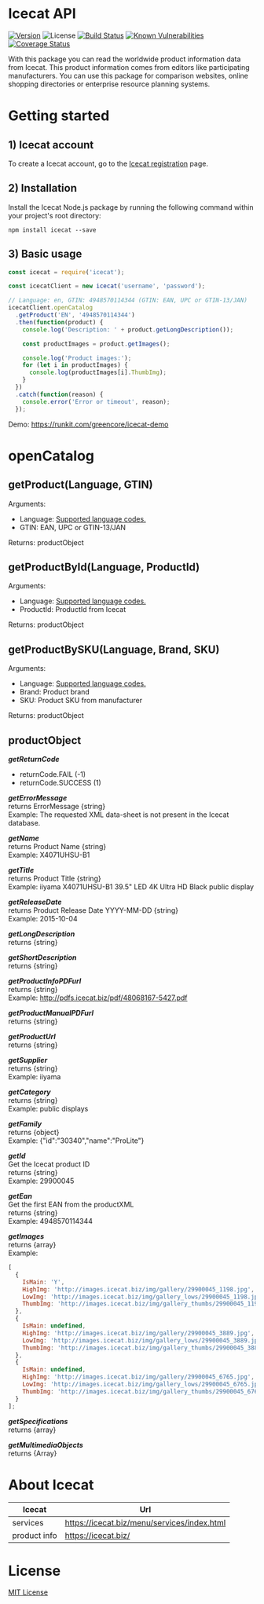 # Icecat API

[![Version][npm-image]][npm-url]
![License][license-image]
[![Build Status][travis-image]][travis-url]
[![Known Vulnerabilities][snyk-image]][snyk-url]
[![Coverage Status](https://coveralls.io/repos/github/GreenCore/icecat/badge.svg)](https://coveralls.io/github/GreenCore/icecat)

With this package you can read the worldwide product information data from Icecat. This product information comes from editors like participating manufacturers. You can use this package for comparison websites, online shopping directories or enterprise resource planning systems.

# Getting started

## 1) Icecat account

To create a Icecat account, go to the [Icecat registration](https://icecat.biz/registration/) page.

## 2) Installation

Install the Icecat Node.js package by running the following command within your project's root directory:

```
npm install icecat --save
```

## 3) Basic usage

```js
const icecat = require('icecat');

const icecatClient = new icecat('username', 'password');

// Language: en, GTIN: 4948570114344 (GTIN: EAN, UPC or GTIN-13/JAN)
icecatClient.openCatalog
  .getProduct('EN', '4948570114344')
  .then(function(product) {
    console.log('Description: ' + product.getLongDescription());

    const productImages = product.getImages();

    console.log('Product images:');
    for (let i in productImages) {
      console.log(productImages[i].ThumbImg);
    }
  })
  .catch(function(reason) {
    console.error('Error or timeout', reason);
  });
```

Demo: https://runkit.com/greencore/icecat-demo

# openCatalog

## getProduct(Language, GTIN)

Arguments:

* Language: [Supported language codes.](Languages.md)
* GTIN: EAN, UPC or GTIN-13/JAN

Returns: productObject

## getProductById(Language, ProductId)

Arguments:

* Language: [Supported language codes.](Languages.md)
* ProductId: ProductId from Icecat

Returns: productObject

## getProductBySKU(Language, Brand, SKU)

Arguments:

* Language: [Supported language codes.](Languages.md)
* Brand: Product brand
* SKU: Product SKU from manufacturer

Returns: productObject

## productObject

**_getReturnCode_**

* returnCode.FAIL (-1)
* returnCode.SUCCESS (1)

**_getErrorMessage_**
<br/>
returns ErrorMessage {string}
<br/>Example: The requested XML data-sheet is not present in the Icecat database.

**_getName_**
<br/>
returns Product Name {string}
<br/>Example: X4071UHSU-B1

**_getTitle_**
<br/>
returns Product Title {string}
<br/>Example: iiyama X4071UHSU-B1 39.5" LED 4K Ultra HD Black public display

**_getReleaseDate_**
<br/>
returns Product Release Date YYYY-MM-DD {string}
<br/>Example: 2015-10-04

**_getLongDescription_**
<br/>
returns {string}

**_getShortDescription_**
<br/>
returns {string}

**_getProductInfoPDFurl_**
<br/>
returns {string}
<br/>Example: http://pdfs.icecat.biz/pdf/48068167-5427.pdf

**_getProductManualPDFurl_**
<br/>
returns {string}

**_getProductUrl_**
<br/>
returns {string}

**_getSupplier_**
<br/>
returns {string}
<br/>Example: iiyama

**_getCategory_**
<br/>
returns {string}
<br/>Example: public displays

**_getFamily_**
<br/>
returns {object}
<br/>Example: {"id":"30340","name":"ProLite"}

**_getId_**
<br/>
Get the Icecat product ID<br/>
returns {string}
<br/>Example: 29900045

**_getEan_**
<br/>
Get the first EAN from the productXML
<br/>
returns {string}
<br/>Example: 4948570114344

**_getImages_**
<br/>
returns {array}
<br/>Example:

```js
[
  {
    IsMain: 'Y',
    HighImg: 'http://images.icecat.biz/img/gallery/29900045_1198.jpg',
    LowImg: 'http://images.icecat.biz/img/gallery_lows/29900045_1198.jpg',
    ThumbImg: 'http://images.icecat.biz/img/gallery_thumbs/29900045_1198.jpg'
  },
  {
    IsMain: undefined,
    HighImg: 'http://images.icecat.biz/img/gallery/29900045_3889.jpg',
    LowImg: 'http://images.icecat.biz/img/gallery_lows/29900045_3889.jpg',
    ThumbImg: 'http://images.icecat.biz/img/gallery_thumbs/29900045_3889.jpg'
  },
  {
    IsMain: undefined,
    HighImg: 'http://images.icecat.biz/img/gallery/29900045_6765.jpg',
    LowImg: 'http://images.icecat.biz/img/gallery_lows/29900045_6765.jpg',
    ThumbImg: 'http://images.icecat.biz/img/gallery_thumbs/29900045_6765.jpg'
  }
];
```

**_getSpecifications_**
<br/>
returns {array}

**_getMultimediaObjects_**
<br/>
returns {Array}

# About Icecat

| Icecat       | Url                                         |
| ------------ | ------------------------------------------- |
| services     | https://icecat.biz/menu/services/index.html |
| product info | https://icecat.biz/                         |

# License

[MIT License](https://github.com/GreenCore/icecat/blob/master/LICENSE)

[npm-image]: https://img.shields.io/npm/v/icecat.svg
[npm-url]: https://npmjs.org/package/icecat
[travis-image]: https://travis-ci.org/GreenCore/icecat.svg?branch=master
[travis-url]: https://travis-ci.org/GreenCore/icecat
[snyk-image]: https://snyk.io/test/github/GreenCore/icecat/badge.svg
[snyk-url]: https://snyk.io/test/github/GreenCore/icecat
[license-image]: https://img.shields.io/npm/l/icecat.svg
